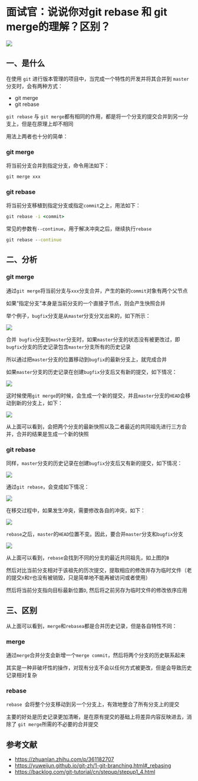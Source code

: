 # 面试官：说说你对git rebase 和 git merge的理解？区别？



 ![](https://www.oss.tuwei.site/blogsImgs/fe/77590970-fdd4-11eb-bc6f-3f06e1491664.png)

## 一、是什么

在使用 `git` 进行版本管理的项目中，当完成一个特性的开发并将其合并到 `master` 分支时，会有两种方式：

- git merge
- git rebase

`git rebase` 与 `git merge`都有相同的作用，都是将一个分支的提交合并到另一分支上，但是在原理上却不相同



用法上两者也十分的简单：

### git merge

将当前分支合并到指定分支，命令用法如下：

```cmd
git merge xxx
```



### git rebase

将当前分支移植到指定分支或指定`commit`之上，用法如下：

```cmd
git rebase -i <commit>
```

常见的参数有`--continue`，用于解决冲突之后，继续执行`rebase`

```cmd
git rebase --continue
```





## 二、分析

### git merge

通过`git merge`将当前分支与`xxx`分支合并，产生的新的`commit`对象有两个父节点

如果“指定分支”本身是当前分支的一个直接子节点，则会产生快照合并

举个例子，`bugfix`分支是从`maste`r分支分叉出来的，如下所示：

 ![](https://www.oss.tuwei.site/blogsImgs/fe/88410a30-fdd4-11eb-991d-334fd31f0201.png)

合并` bugfix`分支到`master`分支时，如果`master`分支的状态没有被更改过，即 `bugfix`分支的历史记录包含`master`分支所有的历史记录

所以通过把`master`分支的位置移动到`bugfix`的最新分支上，就完成合并

如果`master`分支的历史记录在创建`bugfix`分支后又有新的提交，如下情况：

 ![](https://www.oss.tuwei.site/blogsImgs/fe/929eb220-fdd4-11eb-991d-334fd31f0201.png)

这时候使用`git merge`的时候，会生成一个新的提交，并且`master`分支的`HEAD`会移动到新的分支上，如下：

 ![](https://www.oss.tuwei.site/blogsImgs/fe/9fdfa3e0-fdd4-11eb-991d-334fd31f0201.png)



从上面可以看到，会把两个分支的最新快照以及二者最近的共同祖先进行三方合并，合并的结果是生成一个新的快照



### git rebase

同样，`master`分支的历史记录在创建`bugfix`分支后又有新的提交，如下情况：

 ![](https://www.oss.tuwei.site/blogsImgs/fe/ab2d5120-fdd4-11eb-bc6f-3f06e1491664.png)

通过`git rebase`，会变成如下情况：

 ![](https://www.oss.tuwei.site/blogsImgs/fe/b72aed70-fdd4-11eb-991d-334fd31f0201.png)

在移交过程中，如果发生冲突，需要修改各自的冲突，如下：

 ![](https://www.oss.tuwei.site/blogsImgs/fe/c9ba0e80-fdd4-11eb-bc6f-3f06e1491664.png)

`rebase`之后，`master`的`HEAD`位置不变。因此，要合并`master`分支和`bugfix`分支

 ![](https://www.oss.tuwei.site/blogsImgs/fe/dc660660-fdd4-11eb-991d-334fd31f0201.png)

从上面可以看到，`rebase`会找到不同的分支的最近共同祖先，如上图的`B`

然后对比当前分支相对于该祖先的历次提交，提取相应的修改并存为临时文件（老的提交`X`和`Y`也没有被销毁，只是简单地不能再被访问或者使用）

然后将当前分支指向目标最新位置`D`, 然后将之前另存为临时文件的修改依序应用





## 三、区别

从上面可以看到，`merge`和`rebasea`都是合并历史记录，但是各自特性不同：

### merge

通过`merge`合并分支会新增一个`merge commit`，然后将两个分支的历史联系起来

其实是一种非破坏性的操作，对现有分支不会以任何方式被更改，但是会导致历史记录相对复杂



### rebase

`rebase `会将整个分支移动到另一个分支上，有效地整合了所有分支上的提交

主要的好处是历史记录更加清晰，是在原有提交的基础上将差异内容反映进去，消除了 ` git merge `所需的不必要的合并提交


## 参考文献

- https://zhuanlan.zhihu.com/p/361182707
- https://yuweijun.github.io/git-zh/1-git-branching.html#_rebasing
- https://backlog.com/git-tutorial/cn/stepup/stepup1_4.html